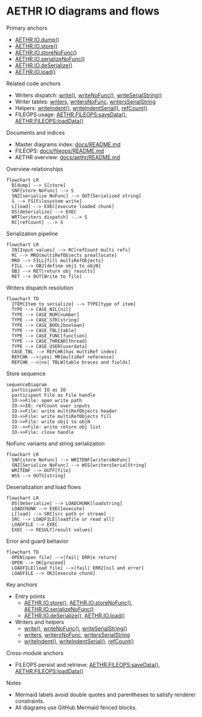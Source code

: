 # AETHR IO diagrams and flows

Primary anchors
- [AETHR.IO.dump()](../../dev/IO.lua:35)
- [AETHR.IO.store()](../../dev/IO.lua:63)
- [AETHR.IO.storeNoFunc()](../../dev/IO.lua:134)
- [AETHR.IO.serializeNoFunc()](../../dev/IO.lua:199)
- [AETHR.IO.deSerialize()](../../dev/IO.lua:281)
- [AETHR.IO.load()](../../dev/IO.lua:310)

Related code anchors
- Writers dispatch: [write()](../../dev/IO.lua:337), [writeNoFunc()](../../dev/IO.lua:349), [writeSerialString()](../../dev/IO.lua:361)
- Writer tables: [writers](../../dev/IO.lua:422), [writersNoFunc](../../dev/IO.lua:488), [writersSerialString](../../dev/IO.lua:546)
- Helpers: [writeIndent()](../../dev/IO.lua:377), [writeIndentSerial()](../../dev/IO.lua:383), [refCount()](../../dev/IO.lua:401)
- FILEOPS usage: [AETHR.FILEOPS:saveData()](../../dev/FILEOPS_.lua:155), [AETHR.FILEOPS:loadData()](../../dev/FILEOPS_.lua:173)

Documents and indices
- Master diagrams index: [docs/README.md](docs/README.md)
- FILEOPS: [docs/fileops/README.md](docs/fileops/README.md)
- AETHR overview: [docs/aethr/README.md](docs/aethr/README.md)

Overview relationships

```mermaid
flowchart LR
  D[dump] --> S[store]
  SNF[store NoFunc] --> S
  SNZ[serialize NoFunc] --> OUT[Serialized string]
  S --> FS[Filesystem write]
  L[load] --> EXEC[execute loaded chunk]
  DS[deSerialize] --> EXEC
  WRT[writers dispatch] -.-> S
  RC[refCount] -.-> S
```

Serialization pipeline

```mermaid
flowchart LR
  IN[Input values] --> RC[refCount multi refs]
  RC --> MRO[multiRefObjects preallocate]
  MRO --> FILL[fill multiRefObjects]
  FILL --> OBJ[define obj1 to objN]
  OBJ --> RET[return obj results]
  RET --> OUT[Write to file]
```

Writers dispatch resolution

```mermaid
flowchart TD
  ITEM[Item to serialize] --> TYPE[type of item]
  TYPE --> CASE_NIL[nil]
  TYPE --> CASE_NUM[number]
  TYPE --> CASE_STR[string]
  TYPE --> CASE_BOOL[boolean]
  TYPE --> CASE_TBL[table]
  TYPE --> CASE_FUNC[function]
  TYPE --> CASE_THREAD[thread]
  TYPE --> CASE_USER[userdata]
  CASE_TBL --> REFCHK[has multiRef index]
  REFCHK -->|yes| MR[multiRef reference]
  REFCHK -->|no| TBLW[table braces and fields]
```

Store sequence

```mermaid
sequenceDiagram
  participant IO as IO
  participant File as File handle
  IO->>File: open write path
  IO->>IO: refCount over inputs
  IO->>File: write multiRefObjects header
  IO->>File: write multiRefObjects fill
  IO->>File: write obj1 to objN
  IO-->>File: write return obj list
  IO->>File: close handle
```

NoFunc variants and string serialization

```mermaid
flowchart LR
  SNF[store NoFunc] --> WRITENF[writersNoFunc]
  SNZ[Serialize NoFunc] --> WSS[writersSerialString]
  WRITENF --> OUTF[file]
  WSS --> OUTS[string]
```

Deserialization and load flows

```mermaid
flowchart LR
  DS[deSerialize] --> LOADCHUNK[loadstring]
  LOADCHUNK --> EXEC[execute]
  L[load] --> SRC[src path or stream]
  SRC --> LOADFILE[loadfile or read all]
  LOADFILE --> EXEC
  EXEC --> RESULT[result values]
```

Error and guard behavior

```mermaid
flowchart TD
  OPEN[open file] -->|fail| ERR[e return]
  OPEN --> OK[proceed]
  LOADFILE[load file] -->|fail| ERR2[nil and error]
  LOADFILE --> OK2[execute chunk]
```

Key anchors
- Entry points
  - [AETHR.IO.store()](../../dev/IO.lua:63), [AETHR.IO.storeNoFunc()](../../dev/IO.lua:134), [AETHR.IO.serializeNoFunc()](../../dev/IO.lua:199)
  - [AETHR.IO.deSerialize()](../../dev/IO.lua:281), [AETHR.IO.load()](../../dev/IO.lua:310)
- Writers and helpers
  - [write()](../../dev/IO.lua:337), [writeNoFunc()](../../dev/IO.lua:349), [writeSerialString()](../../dev/IO.lua:361)
  - [writers](../../dev/IO.lua:422), [writersNoFunc](../../dev/IO.lua:488), [writersSerialString](../../dev/IO.lua:546)
  - [writeIndent()](../../dev/IO.lua:377), [writeIndentSerial()](../../dev/IO.lua:383), [refCount()](../../dev/IO.lua:401)

Cross-module anchors
- FILEOPS persist and retrieve: [AETHR.FILEOPS:saveData()](../../dev/FILEOPS_.lua:155), [AETHR.FILEOPS:loadData()](../../dev/FILEOPS_.lua:173)

Notes
- Mermaid labels avoid double quotes and parentheses to satisfy renderer constraints.
- All diagrams use GitHub Mermaid fenced blocks.